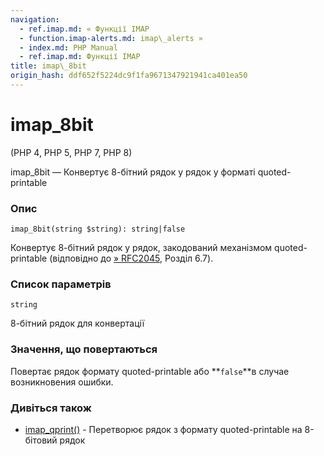 ```yaml
---
navigation:
  - ref.imap.md: « Функції IMAP
  - function.imap-alerts.md: imap\_alerts »
  - index.md: PHP Manual
  - ref.imap.md: Функції IMAP
title: imap\_8bit
origin_hash: ddf652f5224dc9f1fa9671347921941ca401ea50
---
```

# imap\_8bit

(PHP 4, PHP 5, PHP 7, PHP 8)

imap\_8bit — Конвертує 8-бітний рядок у рядок у форматі quoted-printable

### Опис

```methodsynopsis
imap_8bit(string $string): string|false
```

Конвертує 8-бітний рядок у рядок, закодований механізмом quoted-printable (відповідно до [» RFC2045](http://www.faqs.org/rfcs/rfc2045), Розділ 6.7).

### Список параметрів

`string`

8-бітний рядок для конвертації

### Значення, що повертаються

Повертає рядок формату quoted-printable або \*\*`false`\*\*в случае возникновения ошибки.

### Дивіться також

-   [imap\_qprint()](function.imap-qprint.md) \- Перетворює рядок з формату quoted-printable на 8-бітовий рядок
